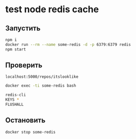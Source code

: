 # test node redis cache

## Запустить

```bash
npm i
docker run --rm --name some-redis -d -p 6379:6379 redis
npm start
```

## Проверить

`localhost:5000/repos/itslooklike`

```bash
docker exec -ti some-redis bash

redis-cli
KEYS *
FLUSHALL
```

## Остановить

```bash
docker stop some-redis
```
